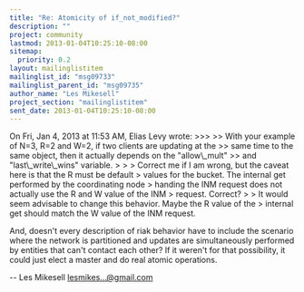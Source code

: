 ```yaml
---
title: "Re: Atomicity of if_not_modified?"
description: ""
project: community
lastmod: 2013-01-04T10:25:10-08:00
sitemap:
  priority: 0.2
layout: mailinglistitem
mailinglist_id: "msg09733"
mailinglist_parent_id: "msg09735"
author_name: "Les Mikesell"
project_section: "mailinglistitem"
sent_date: 2013-01-04T10:25:10-08:00
---
```



On Fri, Jan 4, 2013 at 11:53 AM, Elias Levy  wrote:
&gt;&gt;&gt;
&gt;&gt; With your example of N=3, R=2 and W=2, if two clients are updating at the
&gt;&gt; same time to the same object, then it actually depends on the "allow\\_mult"
&gt;&gt; and "last\\_write\\_wins" variable.
&gt;
&gt;
&gt; Correct me if I am wrong, but the caveat here is that the R must be default
&gt; values for the bucket. The internal get performed by the coordinating node
&gt; handing the INM request does not actually use the R and W value of the INM
&gt; request. Correct?
&gt;
&gt; It would seem advisable to change this behavior. Maybe the R value of the
&gt; internal get should match the W value of the INM request.

And, doesn't every description of riak behavior have to include the
scenario where the network is partitioned and updates are
simultaneously performed by entities that can't contact each other?
If it weren't for that possibility, it could just elect a master and
do real atomic operations.

-- 
 Les Mikesell
 lesmikes...@gmail.com

